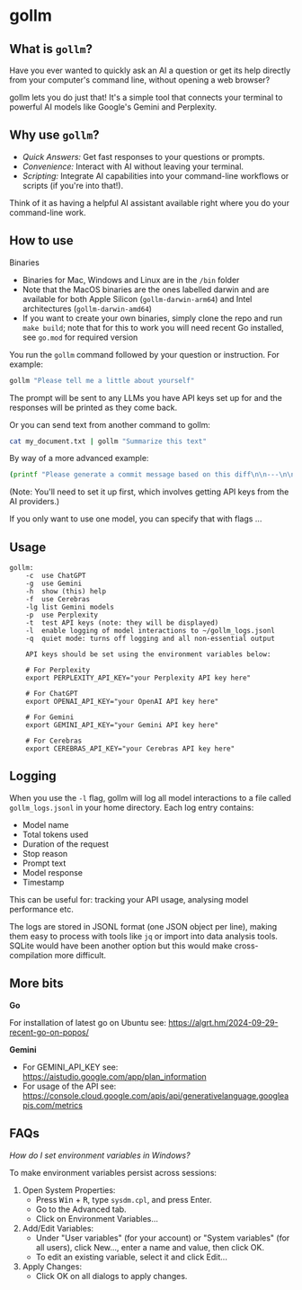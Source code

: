 # gollm

## What is `gollm`?

Have you ever wanted to quickly ask an AI a question or get its help directly from your computer's command line, without opening a web browser?

gollm lets you do just that! It's a simple tool that connects your terminal to powerful AI models like Google's Gemini and Perplexity.

## Why use `gollm`?

- *Quick Answers:* Get fast responses to your questions or prompts.
- *Convenience:* Interact with AI without leaving your terminal.
- *Scripting:* Integrate AI capabilities into your command-line workflows or scripts (if you're into that!).

Think of it as having a helpful AI assistant available right where you do your command-line work.

## How to use

Binaries
- Binaries for Mac, Windows and Linux are in the `/bin` folder
- Note that the MacOS binaries are the ones labelled darwin and are available for both Apple Silicon (`gollm-darwin-arm64`) and Intel architectures (`gollm-darwin-amd64`)
- If you want to create your own binaries, simply clone the repo and run `make build`; note that for this to work you will need recent Go installed, see `go.mod` for required version

You run the `gollm` command followed by your question or instruction. For example:

```bash
gollm "Please tell me a little about yourself"
```

The prompt will be sent to any LLMs you have API keys set up for and the responses will be printed as they come back.

Or you can send text from another command to gollm:

```bash
cat my_document.txt | gollm "Summarize this text"
```

By way of a more advanced example:

```bash
(printf "Please generate a commit message based on this diff\n\n---\n\n"; git status -v) | gollm -q -c
```

(Note: You'll need to set it up first, which involves getting API keys from the AI providers.)

If you only want to use one model, you can specify that with flags ...

## Usage

```
gollm:
	-c	use ChatGPT
	-g	use Gemini
	-h	show (this) help
	-f	use Cerebras
	-lg	list Gemini models
	-p	use Perplexity
	-t	test API keys (note: they will be displayed)
	-l	enable logging of model interactions to ~/gollm_logs.jsonl
	-q	quiet mode: turns off logging and all non-essential output

	API keys should be set using the environment variables below:

	# For Perplexity
	export PERPLEXITY_API_KEY="your Perplexity API key here"

	# For ChatGPT
	export OPENAI_API_KEY="your OpenAI API key here"

	# For Gemini
	export GEMINI_API_KEY="your Gemini API key here"

	# For Cerebras
	export CEREBRAS_API_KEY="your Cerebras API key here"
```

## Logging

When you use the `-l` flag, gollm will log all model interactions to a file called `gollm_logs.jsonl` in your home directory. Each log entry contains:

- Model name
- Total tokens used
- Duration of the request
- Stop reason
- Prompt text
- Model response
- Timestamp

This can be useful for: tracking your API usage, analysing model performance etc.

The logs are stored in JSONL format (one JSON object per line), making them easy to process with tools like `jq` or import into data analysis tools. SQLite would have been another option but this would make cross-compilation more difficult.

## More bits

**Go**

For installation of latest go on Ubuntu see: https://algrt.hm/2024-09-29-recent-go-on-popos/

**Gemini**

- For GEMINI_API_KEY see: https://aistudio.google.com/app/plan_information
- For usage of the API see: https://console.cloud.google.com/apis/api/generativelanguage.googleapis.com/metrics

## FAQs

*How do I set environment variables in Windows?*

To make environment variables persist across sessions:

1. Open System Properties:
	* Press <kbd>Win</kbd> + <kbd>R</kbd>, type `sysdm.cpl`, and press Enter.
	* Go to the Advanced tab.
	* Click on Environment Variables...
2. Add/Edit Variables:
	* Under "User variables" (for your account) or "System variables" (for all users), click New..., enter a name and value, then click OK.
	* To edit an existing variable, select it and click Edit...
3. Apply Changes:
	* Click OK on all dialogs to apply changes.
